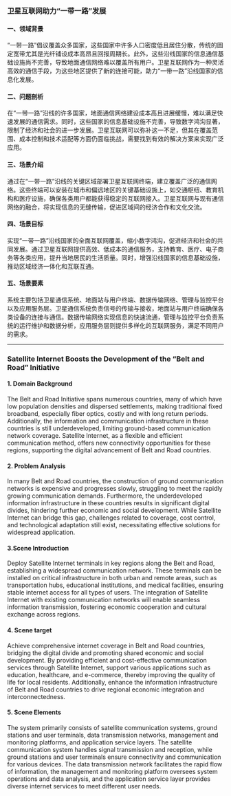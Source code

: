### 卫星互联网助力“一带一路”发展

#### 一、领域背景

“一带一路”倡议覆盖众多国家，这些国家中许多人口密度低且居住分散，传统的固定宽带尤其是光纤铺设成本高昂且回报周期长。此外，这些沿线国家的信息通信基础设施尚不完善，导致地面通信网络难以覆盖所有用户。卫星互联网作为一种灵活高效的通信手段，为这些地区提供了新的连接可能，助力“一带一路”沿线国家的信息化发展。

#### 二、问题剖析

在“一带一路”沿线的许多国家，地面通信网络建设成本高且进展缓慢，难以满足快速发展的通信需求。同时，这些国家的信息基础设施不完善，导致数字鸿沟显著，限制了经济和社会的进一步发展。卫星互联网可以弥补这一不足，但其在覆盖范围、成本控制和技术适配等方面仍面临挑战，需要找到有效的解决方案来实现广泛应用。

#### 三、场景介绍

通过在“一带一路”沿线的关键区域部署卫星互联网终端，建立覆盖广泛的通信网络。这些终端可以安装在城市和偏远地区的关键基础设施上，如交通枢纽、教育机构和医疗设施，确保各类用户都能获得稳定的互联网接入。卫星互联网与现有通信网络的融合，将实现信息的无缝传输，促进区域间的经济合作和文化交流。

#### 四、场景目标

实现“一带一路”沿线国家的全面互联网覆盖，缩小数字鸿沟，促进经济和社会的共同发展。通过卫星互联网提供高效、低成本的通信服务，支持教育、医疗、电子商务等各类应用，提升当地居民的生活质量。同时，增强沿线国家的信息基础设施，推动区域经济一体化和互联互通。

#### 五、场景要素

系统主要包括卫星通信系统、地面站与用户终端、数据传输网络、管理与监控平台以及应用服务层。卫星通信系统负责信号的传输与接收，地面站与用户终端确保各类设备的连接与通信。数据传输网络实现信息的快速流通，管理与监控平台负责系统的运行维护和数据分析，应用服务层则提供多样化的互联网服务，满足不同用户的需求。

------

### Satellite Internet Boosts the Development of the “Belt and Road” Initiative

#### 1. Domain Background

The Belt and Road Initiative spans numerous countries, many of which have low population densities and dispersed settlements, making traditional fixed broadband, especially fiber optics, costly and with long return periods. Additionally, the information and communication infrastructure in these countries is still underdeveloped, limiting ground-based communication network coverage. Satellite Internet, as a flexible and efficient communication method, offers new connectivity opportunities for these regions, supporting the digital advancement of Belt and Road countries.

#### 2. Problem Analysis

In many Belt and Road countries, the construction of ground communication networks is expensive and progresses slowly, struggling to meet the rapidly growing communication demands. Furthermore, the underdeveloped information infrastructure in these countries results in significant digital divides, hindering further economic and social development. While Satellite Internet can bridge this gap, challenges related to coverage, cost control, and technological adaptation still exist, necessitating effective solutions for widespread application.

#### 3.Scene Introduction

Deploy Satellite Internet terminals in key regions along the Belt and Road, establishing a widespread communication network. These terminals can be installed on critical infrastructure in both urban and remote areas, such as transportation hubs, educational institutions, and medical facilities, ensuring stable internet access for all types of users. The integration of Satellite Internet with existing communication networks will enable seamless information transmission, fostering economic cooperation and cultural exchange across regions.

#### 4. Scene target

Achieve comprehensive internet coverage in Belt and Road countries, bridging the digital divide and promoting shared economic and social development. By providing efficient and cost-effective communication services through Satellite Internet, support various applications such as education, healthcare, and e-commerce, thereby improving the quality of life for local residents. Additionally, enhance the information infrastructure of Belt and Road countries to drive regional economic integration and interconnectedness.

#### 5. Scene Elements 

The system primarily consists of satellite communication systems, ground stations and user terminals, data transmission networks, management and monitoring platforms, and application service layers. The satellite communication system handles signal transmission and reception, while ground stations and user terminals ensure connectivity and communication for various devices. The data transmission network facilitates the rapid flow of information, the management and monitoring platform oversees system operations and data analysis, and the application service layer provides diverse internet services to meet different user needs.
